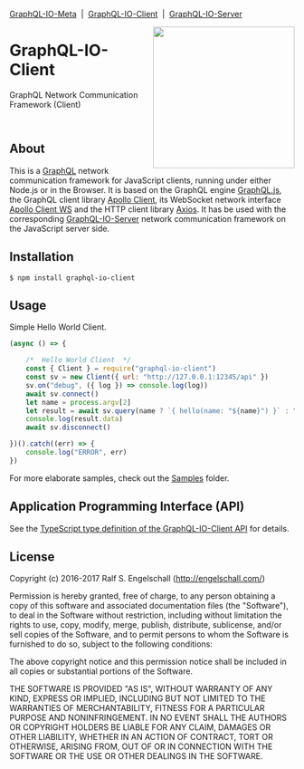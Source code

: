 
[GraphQL-IO-Meta](https://github.com/rse/graphql-io) &nbsp;|&nbsp;
[GraphQL-IO-Client](https://github.com/rse/graphql-io-client) &nbsp;|&nbsp;
[GraphQL-IO-Server](https://github.com/rse/graphql-io-server)

<img src="https://rawgit.com/rse/graphql-io/master/graphql-io.svg" width="250" align="right" alt=""/>

GraphQL-IO-Client
=================

GraphQL Network Communication Framework (Client)

<p/>
<img src="https://nodei.co/npm/graphql-io-client.png?downloads=true&stars=true" alt=""/>

<p/>
<img src="https://david-dm.org/rse/graphql-io-client.png" alt=""/>

About
-----

This is a [GraphQL](http://graphql.org/) network communication framework for
JavaScript clients, running under either Node.js or in the Browser.
It is based on the GraphQL engine [GraphQL.js](http://graphql.org/graphql-js/), the
GraphQL client library [Apollo Client](https://github.com/apollographql/apollo-client), its
WebSocket network interface [Apollo Client WS](https://github.com/rse/apollo-client-ws)
and the HTTP client library [Axios](https://github.com/mzabriskie/axios). It has be used
with the corresponding [GraphQL-IO-Server](https://github.com/rse/graphql-io-server)
network communication framework on the JavaScript server side.

Installation
------------

```shell
$ npm install graphql-io-client
```

Usage
-----

Simple Hello World Client.

```js
(async () => {

    /*  Hello World Client  */
    const { Client } = require("graphql-io-client")
    const sv = new Client({ url: "http://127.0.0.1:12345/api" })
    sv.on("debug", ({ log }) => console.log(log))
    await sv.connect()
    let name = process.argv[2]
    let result = await sv.query(name ? `{ hello(name: "${name}") }` : "{ hello }")
    console.log(result.data)
    await sv.disconnect()

})().catch((err) => {
    console.log("ERROR", err)
})
```

For more elaborate samples, check out the [Samples](https://github.com/rse/graphql-io/tree/master/sample/) folder.

Application Programming Interface (API)
---------------------------------------

See the [TypeScript type definition of the GraphQL-IO-Client API](src/graphql-io.d.ts) for details.

License
-------

Copyright (c) 2016-2017 Ralf S. Engelschall (http://engelschall.com/)

Permission is hereby granted, free of charge, to any person obtaining
a copy of this software and associated documentation files (the
"Software"), to deal in the Software without restriction, including
without limitation the rights to use, copy, modify, merge, publish,
distribute, sublicense, and/or sell copies of the Software, and to
permit persons to whom the Software is furnished to do so, subject to
the following conditions:

The above copyright notice and this permission notice shall be included
in all copies or substantial portions of the Software.

THE SOFTWARE IS PROVIDED "AS IS", WITHOUT WARRANTY OF ANY KIND,
EXPRESS OR IMPLIED, INCLUDING BUT NOT LIMITED TO THE WARRANTIES OF
MERCHANTABILITY, FITNESS FOR A PARTICULAR PURPOSE AND NONINFRINGEMENT.
IN NO EVENT SHALL THE AUTHORS OR COPYRIGHT HOLDERS BE LIABLE FOR ANY
CLAIM, DAMAGES OR OTHER LIABILITY, WHETHER IN AN ACTION OF CONTRACT,
TORT OR OTHERWISE, ARISING FROM, OUT OF OR IN CONNECTION WITH THE
SOFTWARE OR THE USE OR OTHER DEALINGS IN THE SOFTWARE.

